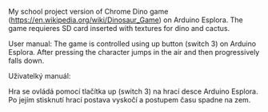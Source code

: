 My school project version of Chrome Dino game (https://en.wikipedia.org/wiki/Dinosaur_Game) on Arduino Esplora.
The game requieres SD card inserted with textures for dino and cactus.

User manual:
The game is controlled using up button (switch 3) on Arduino Esplora. After pressing the character jumps in the air and then progressively falls down.

Uživatelký manuál:

Hra se ovládá pomocí tlačítka up (switch 3) na hrací desce Arduino Esplora. Po jejím stisknutí hrací postava vyskočí a postupem času
spadne na zem.


